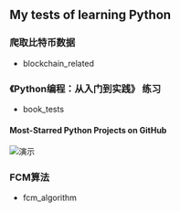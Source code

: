 ## My tests of learning Python

### 爬取比特币数据
- blockchain_related

### 《Python编程：从入门到实践》 练习
- book_tests 

#### <desc>Most-Starred Python Projects on GitHub
![演示](https://raw.github.com/iPine/learnPython/book_tests/project_practice/data_visualization/chapter17_use_API/python_repos.svg?sanitize=true)



### FCM算法
- fcm_algorithm